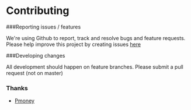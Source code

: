 Contributing
===

###Reporting issues / features

We're using Github to report, track and resolve bugs and feature requests. Please help improve this project by creating issues [here](https://github.com/preflightsiren/mi9-infracoding-challenge/issues)

###Developing changes

All development should happen on feature branches. Please submit a pull request (not on master)

### Thanks
- [Pmoney](http://github.com/pranavraja)